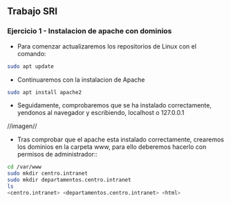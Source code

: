 ## Trabajo SRI

### Ejercicio 1 - Instalacion de apache con dominios

- Para comenzar actualizaremos los repositorios de Linux con el comando:

```bash
sudo apt update
```
- Continuaremos con la instalacion de Apache

```bash
sudo apt install apache2
```

- Seguidamente, comprobaremos que se ha instalado correctamente, yendonos al navegador y escribiendo, localhost o 127.0.0.1

//imagen//

- Tras comprobar que el apache esta instalado correctamente, crearemos los dominios en la carpeta www, para ello deberemos hacerlo con permisos de administrador::

```bash
cd /var/www
sudo mkdir centro.intranet
sudo mkdir departamentos.centro.intranet
ls
<centro.intranet> <departamentos.centro.intranet> <html>
```
